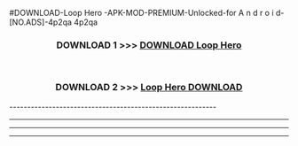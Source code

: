 #DOWNLOAD-Loop Hero -APK-MOD-PREMIUM-Unlocked-for A n d r o i d-[NO.ADS]-4p2qa 4p2qa 



<div align="center">

<h3>DOWNLOAD 1 >>> <a href="https://t.co/FKmqrqFo6t??judul=Loop Hero ">DOWNLOAD Loop Hero </a></h3><br>

<h3>DOWNLOAD 2 >>> <a href="https://t.co/FKmqrqFo6t??judul=Loop Hero ">Loop Hero  DOWNLOAD </a></h3>

</div>
----------------------------------------------------------

----------------------------------------------------------

----------------------------------------------------------

----------------------------------------------------------



